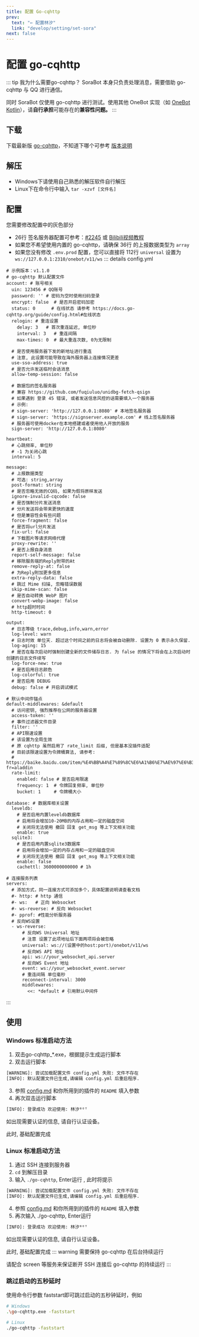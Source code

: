 ```yaml
---
title: 配置 Go-cqhttp
prev:
  text: "← 配置林汐"
  link: "develop/setting/set-sora"
next: false
---
```


# 配置 go-cqhttp
::: tip 我为什么需要go-cqhttp？
SoraBot 本身只负责处理消息，需要借助 go-cqhttp 与 QQ 进行通信。  

同时 SoraBot 仅使用 go-cqhttp 进行测试。使用其他 OneBot 实现（如 [OneBot Kotlin](https://github.com/yyuueexxiinngg/onebot-kotlin)），请**自行承担**可能存在的**兼容性问题。**
:::

## 下载
下载最新版 [go-cqhttp](https://github.com/Mrs4s/go-cqhttp/releases)，不知道下哪个可参考 [版本说明](https://docs.go-cqhttp.org/guide/quick_start.html#%E5%9F%BA%E7%A1%80%E6%95%99%E7%A8%8B)

## 解压
* Windows下请使用自己熟悉的解压软件自行解压
* Linux下在命令行中输入 `tar -xzvf [文件名]`

## 配置
您需要修改配置中的灰色部分
* 26行 签名服务器配置可参考：[#2245](https://github.com/Mrs4s/go-cqhttp/discussions/2245) 或 [Bilibili视频教程](https://www.bilibili.com/video/BV1nu411h7bS/?share_source=copy_web&vd_source=2b607adeb8e16af6519b5c3856756355)
* 如果您不希望使用内置的 go-cqhttp，请确保 36行 的上报数据类型为 `array`
* 如果您没有修改 `.env.prod` 配置，您可以直接将 112行 `universal` 设置为 ` ws://127.0.0.1:2310/onebot/v11/ws`
::: details config.yml
```yaml{4,5,26,36,112}
# 示例版本：v1.1.0
# go-cqhttp 默认配置文件
account: # 账号相关
  uin: 123456 # QQ账号
  password: '' # 密码为空时使用扫码登录
  encrypt: false  # 是否开启密码加密
  status: 0      # 在线状态 请参考 https://docs.go-cqhttp.org/guide/config.html#在线状态
  relogin: # 重连设置
    delay: 3   # 首次重连延迟, 单位秒
    interval: 3   # 重连间隔
    max-times: 0  # 最大重连次数, 0为无限制

  # 是否使用服务器下发的新地址进行重连
  # 注意, 此设置可能导致在海外服务器上连接情况更差
  use-sso-address: true
  # 是否允许发送临时会话消息
  allow-temp-session: false

  # 数据包的签名服务器
  # 兼容 https://github.com/fuqiuluo/unidbg-fetch-qsign
  # 如果遇到 登录 45 错误, 或者发送信息风控的话需要填入一个服务器
  # 示例:
  # sign-server: 'http://127.0.0.1:8080' # 本地签名服务器
  # sign-server: 'https://signserver.example.com' # 线上签名服务器
  # 服务器可使用docker在本地搭建或者使用他人开放的服务
  sign-server: 'http://127.0.0.1:8080'

heartbeat:
  # 心跳频率, 单位秒
  # -1 为关闭心跳
  interval: 5

message:
  # 上报数据类型
  # 可选: string,array
  post-format: string
  # 是否忽略无效的CQ码, 如果为假将原样发送
  ignore-invalid-cqcode: false
  # 是否强制分片发送消息
  # 分片发送将会带来更快的速度
  # 但是兼容性会有些问题
  force-fragment: false
  # 是否将url分片发送
  fix-url: false
  # 下载图片等请求网络代理
  proxy-rewrite: ''
  # 是否上报自身消息
  report-self-message: false
  # 移除服务端的Reply附带的At
  remove-reply-at: false
  # 为Reply附加更多信息
  extra-reply-data: false
  # 跳过 Mime 扫描, 忽略错误数据
  skip-mime-scan: false
  # 是否自动转换 WebP 图片
  convert-webp-image: false
  # http超时时间
  http-timeout: 0

output:
  # 日志等级 trace,debug,info,warn,error
  log-level: warn
  # 日志时效 单位天. 超过这个时间之前的日志将会被自动删除. 设置为 0 表示永久保留.
  log-aging: 15
  # 是否在每次启动时强制创建全新的文件储存日志. 为 false 的情况下将会在上次启动时创建的日志文件续写
  log-force-new: true
  # 是否启用日志颜色
  log-colorful: true
  # 是否启用 DEBUG
  debug: false # 开启调试模式

# 默认中间件锚点
default-middlewares: &default
  # 访问密钥, 强烈推荐在公网的服务器设置
  access-token: ''
  # 事件过滤器文件目录
  filter: ''
  # API限速设置
  # 该设置为全局生效
  # 原 cqhttp 虽然启用了 rate_limit 后缀, 但是基本没插件适配
  # 目前该限速设置为令牌桶算法, 请参考:
  # https://baike.baidu.com/item/%E4%BB%A4%E7%89%8C%E6%A1%B6%E7%AE%97%E6%B3%95/6597000?fr=aladdin
  rate-limit:
    enabled: false # 是否启用限速
    frequency: 1  # 令牌回复频率, 单位秒
    bucket: 1     # 令牌桶大小

database: # 数据库相关设置
  leveldb:
    # 是否启用内置leveldb数据库
    # 启用将会增加10-20MB的内存占用和一定的磁盘空间
    # 关闭将无法使用 撤回 回复 get_msg 等上下文相关功能
    enable: true
  sqlite3:
    # 是否启用内置sqlite3数据库
    # 启用将会增加一定的内存占用和一定的磁盘空间
    # 关闭将无法使用 撤回 回复 get_msg 等上下文相关功能
    enable: false
    cachettl: 3600000000000 # 1h

# 连接服务列表
servers:
  # 添加方式，同一连接方式可添加多个，具体配置说明请查看文档
  #- http: # http 通信
  #- ws:   # 正向 Websocket
  #- ws-reverse: # 反向 Websocket
  #- pprof: #性能分析服务器
  # 反向WS设置
  - ws-reverse:
      # 反向WS Universal 地址
      # 注意 设置了此项地址后下面两项将会被忽略
      universal: ws://(设置中的host:port)/onebot/v11/ws
      # 反向WS API 地址
      api: ws://your_websocket_api.server
      # 反向WS Event 地址
      event: ws://your_websocket_event.server
      # 重连间隔 单位毫秒
      reconnect-interval: 3000
      middlewares:
        <<: *default # 引用默认中间件
```
:::

## 使用
### Windows 标准启动方法
1. 双击go-cqhttp_*.exe，根据提示生成运行脚本
2. 双击运行脚本
```txt
[WARNING]: 尝试加载配置文件 config.yml 失败: 文件不存在
[INFO]: 默认配置文件已生成,请编辑 config.yml 后重启程序.
```
3. 参照 [config.md](https://github.com/ishkong/go-cqhttp-docs/blob/main/docs/guide/config.md) 和你所用到的插件的 `README` 填入参数
4. 再次双击运行脚本
```txt
[INFO]: 登录成功 欢迎使用: 林汐ᴮᴼᵀ
```
如出现需要认证的信息, 请自行认证设备。

此时, 基础配置完成

### Linux 标准启动方法
1. 通过 SSH 连接到服务器
2. `cd` 到解压目录
3. 输入 `./go-cqhttp`, Enter运行 , 此时将提示
```txt
[WARNING]: 尝试加载配置文件 config.yml 失败: 文件不存在
[INFO]: 默认配置文件已生成,请编辑 config.yml 后重启程序.
```
4. 参照 [config.md](https://github.com/ishkong/go-cqhttp-docs/blob/main/docs/guide/config.md) 和你所用到的插件的 `README` 填入参数
5. 再次输入 ./go-cqhttp, Enter运行
```txt
[INFO]: 登录成功 欢迎使用: 林汐ᴮᴼᵀ
```
如出现需要认证的信息, 请自行认证设备。

此时, 基础配置完成
::: warning 
需要保持 go-cqhttp 在后台持续运行

请配合 screen 等服务来保证断开 SSH 连接后 go-cqhttp 的持续运行
:::



### 跳过启动的五秒延时
使用命令行参数 faststart即可跳过启动的五秒钟延时，例如
```bash
# Windows
.\go-cqhttp.exe -faststart

# Linux
./go-cqhttp -faststart
```
